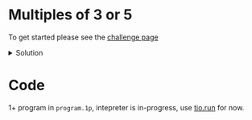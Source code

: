 # Multiples of 3 or 5

To get started please see the [challenge page](https://projecteuler.net/problem=1)

<details>
<summary>Solution</summary>
In fully-fledged languages, we could approach this iteratively, looping over every number from 1-1000 and using a double-modulus check to see if it is a multiple of 3 or 5. This is slow but on modern machines it's not <i>that</i> slow. However, it doesn't take much thinkery-doo to figure out the closed-form solution. 

The sum of all numbers from 0 to n is ((n/2) * (n+1), or ((n+1)/2) * n, or recursively as f(n) = f(n-1) + n
To find the number of multiples of k between 1 and some value n, you multiply k by the sum of all numbers between 1 and (n / k) = l
e.g. all multiples of 3 from 1 to 10: 3(1+2+3) => 3((3/2) * (3+1)) => 3 * 6 = 18
e.g. all mutliples of 5 from 1 to 50: 5(1+2+...+9+10) => 5((10/2) * (10+1)) => 5 * 55 => 275
There is some cross-over numbers that will be double counted if we were to just calculate for 5 and 3, so we must discount them, The cross-overs are multiples of 15 (3*5) so 15((66/2) * (66 + 1)) = 33500 needs to be subtracted from the final sum of f(5, 1000) and f(3, 1000). This gives a value of (100500 + 166833 - 33500) = 233833, which isn't <i>quite</i> right. We need to subtract from 1000 to get to the nearest multiple of each number...

3 => 999 => 3((333+1)/2 * 333) = 166833
5 => 995 = 5((199+1)/2 * 199) = 99500
15 => 990 = 15((66+1) / 2 * 66) = 33165

Subtracting the result of the 15s gives a final value of 233168.

</details>

# Code

1+ program in `program.1p`, intepreter is in-progress, use [tio.run](https://tio.run/##jVVbb5tIFH73rzgZPwABg3Gyahfih6ZSq64iK8q2DytMEIZxjZbbzgy5aNvf7p4BY8COvevYZObMd75zH8pXsSny2XY7ho0QJXcsqwxZlL6K8IWmpqiyVcrMqMissuDCev9u@v63d/b1lf27leSCspJRfE7WBZvYkySflDXfaDS@sCrOrFWSWzR/gp14DLYOPT1cw317dF/bha/SMFjwB2U0k9vcgNnUvkbEXRLRPKKQcPj4EW7/mvz5Aa7NKYI/fbgD27zC1efFN/h8f/d0NVqzIoMgWFeiYjQIIMnKggkoGTqA0jwSCdrdSfkrbxSiIk1pfcRbjZj@U9HRiBvAY5g3W1Uz4N@fo1FM11DktEwrrnLEzmGBW80ZAX6SNeQFcjPR7HeylOYq2jND9v1Jg4s5zLpj@ak9VMk3Hn6nDhDQoUV7Ux93BLx1klIQBawo0BcaVYLGPtEGLFKHviRCtTt5kpfoYVH2HPBs3wCFKR2Ihc8IQqjJaBirA20zSgtOdzKacvSvgWOMtax@bDIDHgxYcWHArQELPPd8mS@jS94UvzUYWwci2QhINEhTBPM5KKoyTM4t6HOwByK0Y4YlBhWrC@2YQTtimBwyPHiSoyxKVfNlCQeHSHQLNzAdsvQK9SVbhWmIjRnDioXR31Twi4NiDAoye8PJsQJhHqMh3EwdzOAbES260GufLuZ9p/6fM4dO1I@FAVEmexeL8inEqtbS541ssgWGLhsWq6N1xgrZRyjyFn4/FtntyOQc5k/CMUhbcYC3gdnDDNG0w@l9HG/qIqegWZ3Wu3xL7/K/9chAz5vY/mmsVWNZIUJBz8WwXPaBkzPIxxpIX4S07u2cNVqvz7hy03d7KvPcxnyzX8kZhTPGx8gh53OTtZb9k1izby9ccVU2HDZBgBdDJVQlx5cFZQ5OnHYm2UafpWBxnyHahNizoiHBy@4MjYM0dcuDuk8ZMmIohJzWcqVxHAEu4qIS5jNLsDhVnkQb1tKcsemhdjMoX1lFT8IOr6z6UhV5OzHYybbzgJPjm/iqFYl816jKD@X4xkBK1MMbGp2OPbmc@vJ@kquZfwTfv4f22GNKWeuH/tQeOh8rsEusyjv1@qo/MdX@Pivd3dG7rhAYBHmYyVcwwkkQZGGSBwFp@Fqnte3WtnVC8Is/6/LRIst66y7x/yWxddeSZ66r/rB1@acR13okxFY1oquajgji6o@uuySuqrmW66LK1qw7y8Qc/wI) for now.
